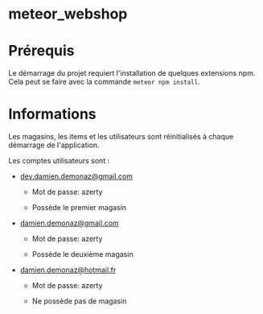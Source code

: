# meteor_webshop

# Prérequis
Le démarrage du projet requiert l'installation de quelques extensions npm. Cela peut se faire avec la commande `meteor npm install`.

# Informations
Les magasins, les items et les utilisateurs sont réinitialisés à chaque démarrage de l'application.

Les comptes utilisateurs sont :
- dev.damien.demonaz@gmail.com

  * Mot de passe: azerty
  
  * Possède le premier magasin
  
- damien.demonaz@gmail.com

  * Mot de passe: azerty
  
  * Possède le deuxième magasin
  
- damien.demonaz@hotmail.fr

  * Mot de passe: azerty
  
  * Ne possède pas de magasin
  
